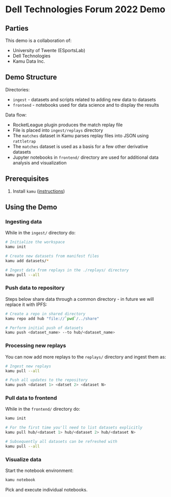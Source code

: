 # Dell Technologies Forum 2022 Demo


## Parties
This demo is a collaboration of:
- University of Twente (ESportsLab)
- Dell Technologies
- Kamu Data Inc.


## Demo Structure
Directories:
- `ingest` - datasets and scripts related to adding new data to datasets
- `frontend` - notebooks used for data science and to display the results

Data flow:
- RocketLeague plugin produces the match replay file
- File is placed into `ingest/replays` directory
- The `matches` dataset in Kamu parses replay files into JSON using `rattletrap`
- The `matches` dataset is used as a basis for a few other derivative datasets
- Jupyter notebooks in `frontend/` directory are used for additional data analysis and visualization


## Prerequisites
1. Install `kamu` ([instructions](https://docs.kamu.dev/cli/get-started/installation/))


## Using the Demo

### Ingesting data
While in the `ingest/` directory do:
```bash
# Initialize the workspace
kamu init

# Create new datasets from manifest files
kamu add datasets/*

# Ingest data from replays in the ./replays/ directory
kamu pull --all
```

### Push data to repository
Steps below share data through a common directory - in future we will replace it with IPFS:
```bash
# Create a repo in shared directory
kamu repo add hub "file://`pwd`/../share"

# Perform initial push of datasets
kamu push <dataset_name> --to hub/<dataset_name>
```

### Processing new replays
You can now add more replays to the `replays/` directory and ingest them as:

```bash
# Ingest new replays
kamu pull --all

# Push all updates to the repository
kamu push <dataset 1> <datset 2> <dataset N>
```

### Pull data to frontend
While in the `frontend/` directory do:
```bash
kamu init

# For the first time you'll need to list datasets explicitly
kamu pull hub/<dataset 1> hub/<dataset 2> hub/<dataset N>

# Subsequently all datasets can be refreshed with
kamu pull --all
```

### Visualize data
Start the notebook environment:
```bash
kamu notebook
```

Pick and execute individual notebooks.
